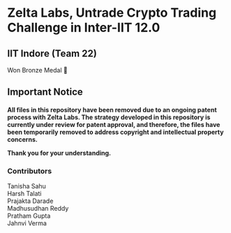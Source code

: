 # Zelta Labs, Untrade Crypto Trading Challenge in Inter-IIT 12.0


## IIT Indore (Team 22) 

Won Bronze Medal 🥉

## Important Notice
<h4><b>All files in this repository have been removed due to an ongoing patent process with Zelta Labs. The strategy developed in this repository is currently under review for patent approval, and therefore, the files have been temporarily removed to address copyright and intellectual property concerns.

Thank you for your understanding.</b></h4>

### Contributors  

Tanisha Sahu                                                                                                       
Harsh Talati                                                 
Prajakta Darade                                                        
Madhusudhan Reddy                                                         
Pratham Gupta                                                              
Jahnvi Verma
  
